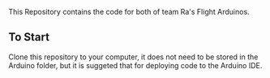 This Repository contains the code for both of team Ra's Flight Arduinos.

## To Start
Clone this repository to your computer, it does not need to be stored in the Arduino folder, but it is suggeted that for deploying
code to the Arduino IDE. 
